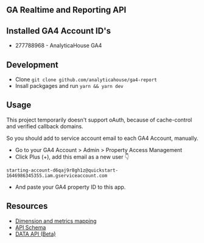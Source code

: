 ## GA Realtime and Reporting API

## Installed GA4 Account ID's

- 277788968 - AnalyticaHouse GA4

## Development

- Clone `git clone github.com/analyticahouse/ga4-report`
- Insall packgages and run
  `yarn && yarn dev`

## Usage

This project temporarily doesn't support oAuth, because of cache-control and verified callback domains.

So you should add to service account email to each GA4 Account, manually.

- Go to your GA4 Account > Admin > Property Access Management
- Click Plus (+), add this email as a new user 👇

`starting-account-d6qaj9r8gh1z@quickstart-1646986345355.iam.gserviceaccount.com`

- And paste your GA4 property ID to this app.

## Resources

- [Dimension and metrics mapping](https://developers.google.com/analytics/devguides/migration/api/reporting-ua-to-ga4-dims-mets)
- [API Schema](https://developers.google.com/analytics/devguides/reporting/data/v1/api-schema)
- [DATA API (Beta)](https://developers.google.com/analytics/devguides/reporting/data/v1)
